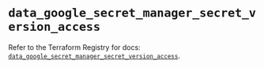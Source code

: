 # `data_google_secret_manager_secret_version_access`

Refer to the Terraform Registry for docs: [`data_google_secret_manager_secret_version_access`](https://registry.terraform.io/providers/hashicorp/google-beta/5.18.0/docs/data-sources/google_secret_manager_secret_version_access).
